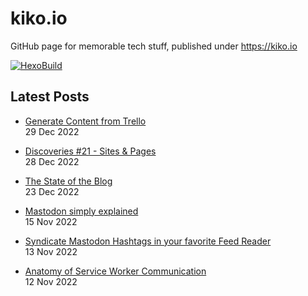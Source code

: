 # kiko.io

GitHub page for memorable tech stuff, published under https://kiko.io

[![HexoBuild](https://github.com/kristofzerbe/kiko.io/actions/workflows/hexo-build.yml/badge.svg)](https://github.com/kristofzerbe/kiko.io/actions/workflows/hexo-build.yml)

## Latest Posts
<!-- BLOG-POST-LIST:START -->
 - [Generate Content from Trello](https://kiko.io/post/Generate-Content-from-Trello/)   
 29 Dec 2022   

 - [Discoveries #21 -  Sites &amp; Pages](https://kiko.io/post/Discoveries-21-Sites-Pages/)   
 28 Dec 2022   

 - [The State of the Blog](https://kiko.io/post/The-State-of-the-Blog/)   
 23 Dec 2022   

 - [Mastodon simply explained](https://kiko.io/post/Mastodon-simply-explained/)   
 15 Nov 2022   

 - [Syndicate Mastodon Hashtags in your favorite Feed Reader](https://kiko.io/post/Syndicate-Mastodon-Hashtags-in-your-favorite-Feed-Reader/)   
 13 Nov 2022   

 - [Anatomy of Service Worker Communication](https://kiko.io/post/Anatomy-of-Service-Worker-Communication/)   
 12 Nov 2022   
<!-- BLOG-POST-LIST:END -->
